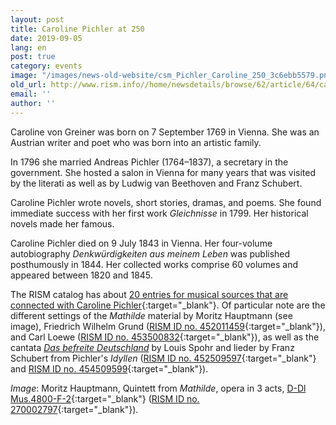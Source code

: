 ```yaml
---
layout: post
title: Caroline Pichler at 250
date: 2019-09-05
lang: en
post: true
category: events
image: "/images/news-old-website/csm_Pichler_Caroline_250_3c6ebb5579.png"
old_url: http://www.rism.info//home/newsdetails/browse/62/article/64/caroline-pichler-at-250.html
email: ''
author: ''
---
```



Caroline von Greiner was born on 7 September 1769 in Vienna. She was an Austrian writer and poet who was born into an artistic family.

In 1796 she married Andreas Pichler (1764–1837), a secretary in the government. She hosted a salon in Vienna for many years that was visited by the literati as well as by Ludwig van Beethoven and Franz Schubert.

Caroline Pichler wrote novels, short stories, dramas, and poems. She found immediate success with her first work _Gleichnisse_ in 1799. Her historical novels made her famous.

Caroline Pichler died on 9 July 1843 in Vienna. Her four-volume autobiography _Denkwürdigkeiten aus meinem Leben_ was published posthumously in 1844. Her collected works comprise 60 volumes and appeared between 1820 and 1845.

The RISM catalog has about [20 entries for musical sources that are connected with Caroline Pichler](https://opac.rism.info/search?id=pe18012&View=rism&Language=en){:target="_blank"}. Of particular note are the different settings of the _Mathilde_ material by Moritz Hauptmann (see image), Friedrich Wilhelm Grund ([RISM ID no. 452011459](https://opac.rism.info/search?id=452011459&View=rism&Language=en){:target="_blank"}), and Carl Loewe ([RISM ID no. 453500832](https://opac.rism.info/search?id=453500832&View=rism&Language=en){:target="_blank"}), as well as the cantata [_Das befreite Deutschland_](https://opac.rism.info/search?id=1001013878&View=rism&Language=en) by Louis Spohr and lieder by Franz Schubert from Pichler's _Idyllen_ ([RISM ID no. 452509597](https://opac.rism.info/search?id=452509597&View=rism&Language=en){:target="_blank"} and [RISM ID no. 454509599](https://opac.rism.info/search?id=452509599&View=rism&Language=en){:target="_blank"}).


_Image_: Moritz Hauptmann, Quintett from _Mathilde_, opera in 3 acts, [D-Dl Mus.4800-F-2](http://digital.slub-dresden.de/id383785243){:target="_blank"} ([RISM ID no. 270002797](https://opac.rism.info/search?id=270001797&View=rism&Language=en){:target="_blank"}).


